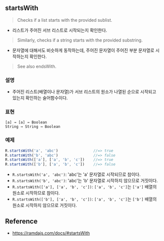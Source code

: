 ## startsWith
> Checks if a list starts with the provided sublist.
- 리스트가 주어진 서브 리스트로 시작되는지 확인한다.

> Similarly, checks if a string starts with the provided substring.
- 문자열에 대해서도 비슷하게 동작하는데, 주어진 문자열이 주어진 부분 문자열로 시작하는지 확인한다.

> See also endsWith.

### 설명
- 주어진 리스트(배열이나 문자열)가 서브 리스트의 원소가 나열된 순으로 시작되고 있는지 확인하는 술어함수이다.

### 표현
```
[a] → [a] → Boolean
String → String → Boolean
```

### 예제
```js
R.startsWith('a', 'abc')                //=> true
R.startsWith('b', 'abc')                //=> false
R.startsWith(['a'], ['a', 'b', 'c'])    //=> true
R.startsWith(['b'], ['a', 'b', 'c'])    //=> false
```
- `R.startsWith('a', 'abc')`: 'abc'는 'a' 문자열로 시작되므로 참이다.
- `R.startsWith('b', 'abc')`: 'abc'는 'b' 문자열로 시작하지 않으므로 거짓이다.
- `R.startsWith(['a'], ['a', 'b', 'c'])`: `['a', 'b', 'c']`는 `['a']` 배열의 원소로 시작하므로 참이다.
- `R.startsWith(['b'], ['a', 'b', 'c'])`: `['a', 'b', 'c']`는 `['b']` 배열의 원소로 시작하지 않으므로 거짓이다.

## Reference
- https://ramdajs.com/docs/#startsWith
